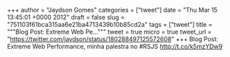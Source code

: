 
+++
author = "Jaydson Gomes"
categories = ["tweet"]
date = "Thu Mar 15 13:45:01 +0000 2012"
draft = false
slug = "751103f61bca315aa6e21ba4713439b10b85cd2a"
tags = ["tweet"]
title = """Blog Post: Extreme Web Pe..."""
tweet = true
micro = true
tweet_url = "https://twitter.com/jaydson/status/180288497125572608"
+++
Blog Post: Extreme Web Performance, minha palestra no #RSJS http://t.co/k5mzYDw9
